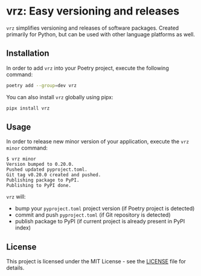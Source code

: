 # vrz: Easy versioning and releases

`vrz` simplifies versioning and releases of software packages. Created primarily for Python, but can be used with other language platforms as well.

## Installation

In order to add `vrz` into your Poetry project, execute the following command:

```bash
poetry add --group=dev vrz
```

You can also install `vrz` globally using pipx:

```bash
pipx install vrz
```

## Usage

In order to release new minor version of your application, execute the `vrz minor` command:

```
$ vrz minor
Version bumped to 0.20.0.
Pushed updated pyproject.toml.
Git tag v0.20.0 created and pushed.
Publishing package to PyPI.
Publishing to PyPI done.
```

`vrz` will:
- bump your `pyproject.toml` project version (if Poetry project is detected)
- commit and push `pyproject.toml` (if Git repository is detected)
- publish package to PyPI (if current project is already present in PyPI index)

## License

This project is licensed under the MIT License - see the [LICENSE](LICENSE) file for details.